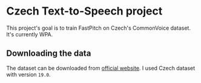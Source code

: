 # Czech Text-to-Speech project

This project's goal is to train FastPitch on Czech's CommonVoice dataset. It's
currently WPA.

## Downloading the data

The dataset can be downloaded from [official
website](https://commonvoice.mozilla.org/en/datasets). I used Czech dataset with
version `19.0`.

